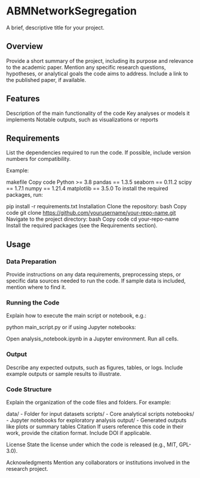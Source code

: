 # ABMNetworkSegregation

A brief, descriptive title for your project.

## Overview
Provide a short summary of the project, including its purpose and relevance to the academic paper. Mention any specific research questions, hypotheses, or analytical goals the code aims to address. Include a link to the published paper, if available.

## Features
Description of the main functionality of the code
Key analyses or models it implements
Notable outputs, such as visualizations or reports

## Requirements
List the dependencies required to run the code. If possible, include version numbers for compatibility.

Example:

makefile
Copy code
Python >= 3.8
pandas == 1.3.5
seaborn == 0.11.2
scipy == 1.7.1
numpy == 1.21.4
matplotlib == 3.5.0
To install the required packages, run:

pip install -r requirements.txt
Installation
Clone the repository:
bash
Copy code
git clone https://github.com/yourusername/your-repo-name.git
Navigate to the project directory:
bash
Copy code
cd your-repo-name
Install the required packages (see the Requirements section).

## Usage
### Data Preparation
Provide instructions on any data requirements, preprocessing steps, or specific data sources needed to run the code. If sample data is included, mention where to find it.

### Running the Code
Explain how to execute the main script or notebook, e.g.:

python main_script.py
or if using Jupyter notebooks:

Open analysis_notebook.ipynb in a Jupyter environment.
Run all cells.

### Output
Describe any expected outputs, such as figures, tables, or logs. Include example outputs or sample results to illustrate.

### Code Structure
Explain the organization of the code files and folders. For example:

data/ - Folder for input datasets
scripts/ - Core analytical scripts
notebooks/ - Jupyter notebooks for exploratory analysis
output/ - Generated outputs like plots or summary tables
Citation
If users reference this code in their work, provide the citation format. Include DOI if applicable.

License
State the license under which the code is released (e.g., MIT, GPL-3.0).

Acknowledgments
Mention any collaborators or institutions involved in the research project.
